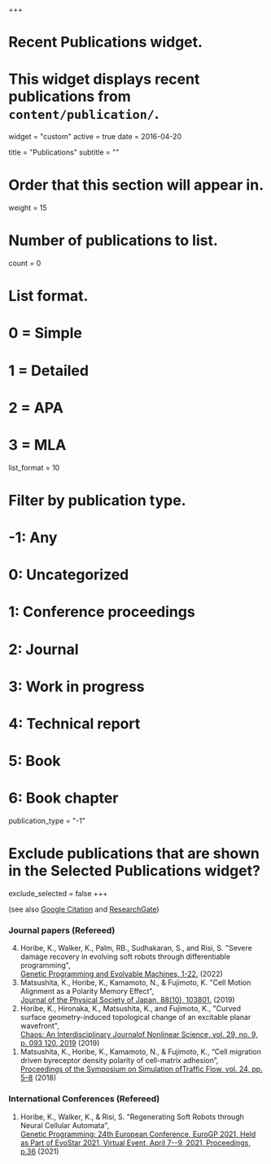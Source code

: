 +++
# Recent Publications widget.
# This widget displays recent publications from `content/publication/`.
widget = "custom"
active = true
date = 2016-04-20

title = "Publications"
subtitle = ""

# Order that this section will appear in.
weight = 15

# Number of publications to list.
count = 0

# List format.
#   0 = Simple
#   1 = Detailed
#   2 = APA
#   3 = MLA
list_format = 10

# Filter by publication type.
# -1: Any
#  0: Uncategorized
#  1: Conference proceedings
#  2: Journal
#  3: Work in progress
#  4: Technical report
#  5: Book
#  6: Book chapter
publication_type = "-1"

# Exclude publications that are shown in the Selected Publications widget?
exclude_selected = false
+++

(see also [Google Citation](https://scholar.google.co.jp/citations?user=0G8tetsAAAAJ&hl=en) and [ResearchGate](https://www.researchgate.net/profile/Kazuya_Horibe))
### Journal papers (Refereed)
<ol reversed>
  <li>Horibe, K., Walker, K., Palm, RB., Sudhakaran, S., and Risi, S. "Severe damage recovery in evolving soft robots through differentiable programming", <br><a href="https://journals.jps.jp/doi/abs/10.7566/JPSJ.88.103801"> Genetic Programming and Evolvable Machines, 1-22.</a> (2022)
  </li>
  
  <li>Matsushita, K., Horibe, K., Kamamoto, N., & Fujimoto, K. "Cell Motion Alignment as a Polarity Memory Effect", <br><a href="https://journals.jps.jp/doi/abs/10.7566/JPSJ.88.103801">Journal of the Physical Society of Japan, 88(10), 103801.</a> (2019)
  </li>

  <li>Horibe, K., Hironaka, K., Matsushita, K., and Fujimoto, K., "Curved surface geometry-induced topological change of an excitable planar wavefront", <br><a href="https://aip.scitation.org/doi/10.1063/1.5108838?ai=1gvoi&mi=3ricys&af=R&feed=most-recent">Chaos: An Interdisciplinary Journalof Nonlinear Science, vol. 29, no. 9, p. 093 120, 2019</a> (2019)</li>

  <li>Matsushita, K., Horibe, K., Kamamoto, N., & Fujimoto, K., “Cell migration driven byreceptor density polarity of cell-matrix adhesion”,  <br><a href="http://traffic.phys.cs.is.nagoya-u.ac.jp/~mstf/pdf/mstf2018-02.pdf">Proceedings of the Symposium on Simulation ofTraffic Flow, vol. 24, pp. 5–8</a> (2018)</li>
</ol>

### International Conferences (Refereed)
<ol reversed>
  <li>Horibe, K., Walker, K., & Risi, S. "Regenerating Soft Robots through Neural Cellular Automata", <br><a href="https://arxiv.org/abs/2102.02579">Genetic Programming: 24th European Conference, EuroGP 2021, Held as Part of EvoStar 2021, Virtual Event, April 7--9, 2021, Proceedings, p.36</a> (2021)
  </li>

</ol>
